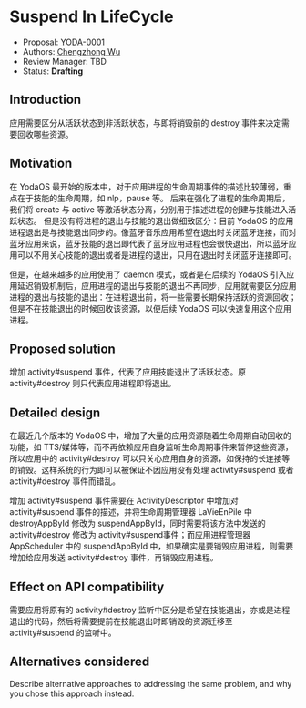 # Suspend In LifeCycle

* Proposal: [YODA-0001](0001-life-cycle-suspend.md)
* Authors: [Chengzhong Wu](https://github.com/legendecas)
* Review Manager: TBD
* Status: **Drafting**

## Introduction

应用需要区分从活跃状态到非活跃状态，与即将销毁前的 destroy 事件来决定需要回收哪些资源。

## Motivation

在 YodaOS 最开始的版本中，对于应用进程的生命周期事件的描述比较薄弱，重点在于技能的生命周期，如 nlp，pause 等。
后来在强化了进程的生命周期后，我们将 create 与 active 等激活状态分离，分别用于描述进程的创建与技能进入活跃状态。
但是没有将进程的退出与技能的退出做细致区分：目前 YodaOS 的应用进程退出是与技能退出同步的。像蓝牙音乐应用希望在退出时关闭蓝牙连接，而对蓝牙应用来说，蓝牙技能的退出即代表了蓝牙应用进程也会很快退出，所以蓝牙应用可以不用关心技能的退出或者是进程的退出，只用在退出时关闭蓝牙连接即可。

但是，在越来越多的应用使用了 daemon 模式，或者是在后续的 YodaOS 引入应用延迟销毁机制后，应用进程的退出与技能的退出不再同步，应用就需要区分应用进程的退出与技能的退出：在进程退出前，将一些需要长期保持活跃的资源回收；但是不在技能退出的时候回收该资源，以便后续 YodaOS 可以快速复用这个应用进程。

## Proposed solution

增加 activity#suspend 事件，代表了应用技能退出了活跃状态。原 activity#destroy 则只代表应用进程即将退出。

## Detailed design

在最近几个版本的 YodaOS 中，增加了大量的应用资源随着生命周期自动回收的功能，如 TTS/媒体等，而不再依赖应用自身监听生命周期事件来暂停这些资源，所以应用中的 activity#destroy 可以只关心应用自身的资源，如保持的长连接等的销毁。这样系统的行为即可以被保证不因应用没有处理 activity#suspend 或者 activity#destroy 事件而错乱。

增加 activity#suspend 事件需要在 ActivityDescriptor 中增加对 activity#suspend 事件的描述，并将生命周期管理器 LaVieEnPile 中 destroyAppById 修改为 suspendAppById，同时需要将该方法中发送的 activity#destroy 修改为 activity#suspend事件；而应用进程管理器 AppScheduler 中的 suspendAppById 中，如果确实是要销毁应用进程，则需要增加给应用发送 activity#destroy 事件，再销毁应用进程。

## Effect on API compatibility

需要应用将原有的 activity#destroy 监听中区分是希望在技能退出，亦或是进程退出的代码，然后将需要提前在技能退出时即销毁的资源迁移至 activity#suspend 的监听中。

## Alternatives considered

Describe alternative approaches to addressing the same problem, and
why you chose this approach instead.
